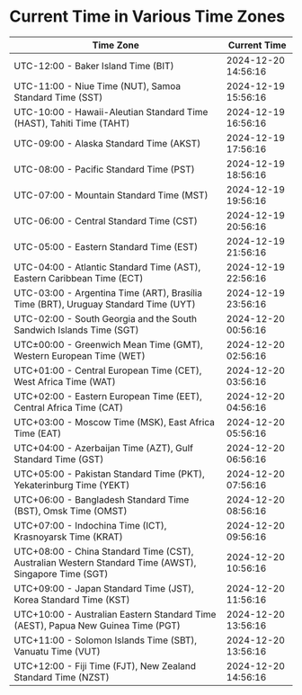 # Current Time in Various Time Zones

| Time Zone | Current Time |
|-----------|--------------|
| UTC-12:00 - Baker Island Time (BIT) | 2024-12-20 14:56:16 |
| UTC-11:00 - Niue Time (NUT), Samoa Standard Time (SST) | 2024-12-19 15:56:16 |
| UTC-10:00 - Hawaii-Aleutian Standard Time (HAST), Tahiti Time (TAHT) | 2024-12-19 16:56:16 |
| UTC-09:00 - Alaska Standard Time (AKST) | 2024-12-19 17:56:16 |
| UTC-08:00 - Pacific Standard Time (PST) | 2024-12-19 18:56:16 |
| UTC-07:00 - Mountain Standard Time (MST) | 2024-12-19 19:56:16 |
| UTC-06:00 - Central Standard Time (CST) | 2024-12-19 20:56:16 |
| UTC-05:00 - Eastern Standard Time (EST) | 2024-12-19 21:56:16 |
| UTC-04:00 - Atlantic Standard Time (AST), Eastern Caribbean Time (ECT) | 2024-12-19 22:56:16 |
| UTC-03:00 - Argentina Time (ART), Brasília Time (BRT), Uruguay Standard Time (UYT) | 2024-12-19 23:56:16 |
| UTC-02:00 - South Georgia and the South Sandwich Islands Time (SGT) | 2024-12-20 00:56:16 |
| UTC±00:00 - Greenwich Mean Time (GMT), Western European Time (WET) | 2024-12-20 02:56:16 |
| UTC+01:00 - Central European Time (CET), West Africa Time (WAT) | 2024-12-20 03:56:16 |
| UTC+02:00 - Eastern European Time (EET), Central Africa Time (CAT) | 2024-12-20 04:56:16 |
| UTC+03:00 - Moscow Time (MSK), East Africa Time (EAT) | 2024-12-20 05:56:16 |
| UTC+04:00 - Azerbaijan Time (AZT), Gulf Standard Time (GST) | 2024-12-20 06:56:16 |
| UTC+05:00 - Pakistan Standard Time (PKT), Yekaterinburg Time (YEKT) | 2024-12-20 07:56:16 |
| UTC+06:00 - Bangladesh Standard Time (BST), Omsk Time (OMST) | 2024-12-20 08:56:16 |
| UTC+07:00 - Indochina Time (ICT), Krasnoyarsk Time (KRAT) | 2024-12-20 09:56:16 |
| UTC+08:00 - China Standard Time (CST), Australian Western Standard Time (AWST), Singapore Time (SGT) | 2024-12-20 10:56:16 |
| UTC+09:00 - Japan Standard Time (JST), Korea Standard Time (KST) | 2024-12-20 11:56:16 |
| UTC+10:00 - Australian Eastern Standard Time (AEST), Papua New Guinea Time (PGT) | 2024-12-20 13:56:16 |
| UTC+11:00 - Solomon Islands Time (SBT), Vanuatu Time (VUT) | 2024-12-20 13:56:16 |
| UTC+12:00 - Fiji Time (FJT), New Zealand Standard Time (NZST) | 2024-12-20 14:56:16 |
